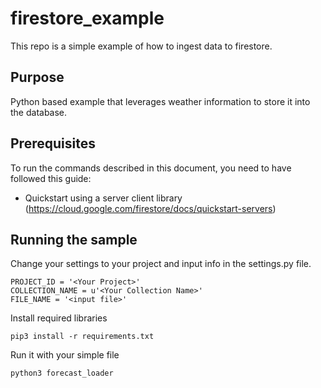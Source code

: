 # firestore_example

This repo is a simple example of how to ingest data to firestore.

## Purpose

Python based example that leverages weather information to store it into the database. 

## Prerequisites

To run the commands described in this document, you need to have followed this guide: 

- Quickstart using a server client library (https://cloud.google.com/firestore/docs/quickstart-servers)

## Running the sample

Change your settings to your project and input info in the settings.py file.
```
PROJECT_ID = '<Your Project>'
COLLECTION_NAME = u'<Your Collection Name>'
FILE_NAME = '<input file>'
```

Install required libraries
```
pip3 install -r requirements.txt
```


Run it with your simple file
```
python3 forecast_loader
```

